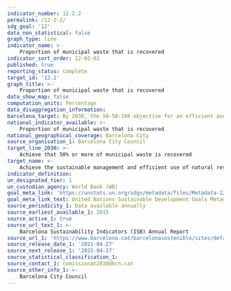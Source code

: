```yaml
---
indicator_number: 12.2.2
permalink: /12-2-2/
sdg_goal: '12'
data_non_statistical: false
graph_type: line
indicator_name: >-
    Proportion of municipal waste that is recovered 
indicator_sort_order: 12-02-02
published: true
reporting_status: complete
target_id: '12.2'
graph_title: >-
    Proportion of municipal waste that is recovered
data_show_map: false
computation_units: Percentage
data_disaggregation_information: 
barcelona_target: By 2030, the 50-50-100 objective for an efficient and sustainable use of natural resources
national_indicator_available: >-
    Proportion of municipal waste that is recovered
national_geographical_coverage: Barcelona City
source_organisation_1: Barcelona City Council
target_line_2030: >-
    Achieve that 50% or more of municipal waste is recovered
target_name: >-
    Achieve the sustainable management and efficient use of natural resources
indicator_definition:
un_designated_tier: 1
un_custodian_agency: World Bank (WB)
goal_meta_link: 'https://unstats.un.org/sdgs/metadata/files/Metadata-12-02-02.pdf'
goal_meta_link_text: United Nations Sustainable Development Goals Metadata (pdf 894kB)
source_periodicity_1: Data available annually
source_earliest_available_1: 2015
source_active_1: true
source_url_text_1: >-
    Barcelona Sustainability Indicators (ISB) Annual Report
source_url_1: 'https://www.barcelona.cat/barcelonasostenible/sites/default/files/Indicadors/Indicadors2018/2018_informe_indicadors_sostenibilitat-bcn_0.pdf'
source_release_date_1: '2021-04-27'
source_next_release_1: '2022-04-27'
source_statistical_classification_1: 
source_contact_1: comissionat2030@bcn.cat
source_other_info_1: >-
    Barcelona City Council
---
```

